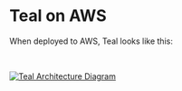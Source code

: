 # Teal on AWS

When deployed to AWS, Teal looks like this:

&nbsp;

[![Teal Architecture Diagram](/img/teal_aws.png)](/img/teal_aws.png)


<!-- ## Instance Data -->

<!-- ## Control API -->

<!-- ## Trigger API -->

<!-- ## Teal Runtime -->

